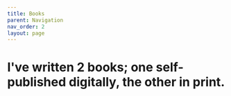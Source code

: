 ```yaml
---
title: Books
parent: Navigation
nav_order: 2
layout: page
---
```


# I've written 2 books; one self-published digitally, the other in print.